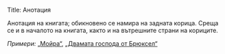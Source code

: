 Title: Анотация

Анотация на книгата; обикновено се намира на задната корица. Среща се и в началото на книгата, както и на вътрешните страни на кориците.

_Примери:_ [„Мойра“](/books/740), [„Двамата господа от Брюксел“](/books/245)
